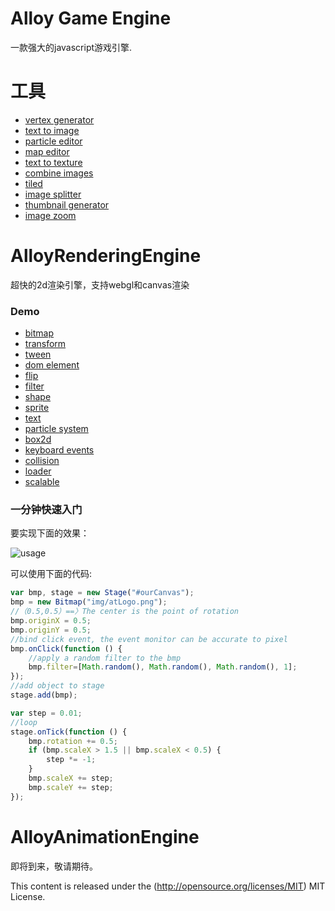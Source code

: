 Alloy Game Engine
=================

一款强大的javascript游戏引擎.

工具
=================
* [vertex generator](https://kmdjs.github.io/arejs-tool-sprite/)
* [text to image](http://kmdjs.github.io/cwb/)
* [particle editor](http://alloyteam.github.io/ParticleEditor/)
* [map editor](http://alloyteam.github.io/MapEditor/)
* [text to texture](http://alloyteam.github.io/AlloyRenderingEngine/example/glTxt.html)
* [combine images](http://kmdjs.github.io/combineimages/)
* [tiled](http://www.mapeditor.org/)
* [image splitter](http://kmdjs.github.io/imagesplitter/)
* [thumbnail generator](http://kmdjs.github.io/thumbnailgenerator/)
* [image zoom](http://kmdjs.github.io/zoom/)


AlloyRenderingEngine
=================
超快的2d渲染引擎，支持webgl和canvas渲染

### Demo
* [bitmap](http://alloyteam.github.io/AlloyRenderingEngine/example/bitmap.html) 
* [transform](http://alloyteam.github.io/AlloyRenderingEngine/example/transform.html) 
* [tween](http://alloyteam.github.io/AlloyGameEngine/example/tween.html) 
* [dom element](http://alloyteam.github.io/AlloyGameEngine/example/domelement.html) 
* [flip](http://alloyteam.github.io/AlloyRenderingEngine/example/flip.html) 
* [filter](http://alloyteam.github.io/AlloyRenderingEngine/example/filter.html) 
* [shape](http://alloyteam.github.io/AlloyRenderingEngine/example/shape.html) 
* [sprite](http://alloyteam.github.io/AlloyRenderingEngine/example/sprite.html) 
* [text](http://alloyteam.github.io/AlloyRenderingEngine/example/txt.html) 
* [particle system](http://alloyteam.github.io/AlloyRenderingEngine/example/particlesystem.html) 
* [box2d](http://alloyteam.github.io/AlloyRenderingEngine/example/box2d.html) 
* [keyboard events](http://alloyteam.github.io/AlloyRenderingEngine/example/keyboardevents.html) 
* [collision](http://alloyteam.github.io/AlloyRenderingEngine/example/collision.html) 
* [loader](http://alloyteam.github.io/AlloyRenderingEngine/example/loader/loader.html) 
* [scalable](http://alloyteam.github.io/AlloyRenderingEngine/example/scalable.html)


### 一分钟快速入门
要实现下面的效果：

![usage](https://raw.githubusercontent.com/AlloyTeam/AlloyGameEngine/master/asset/img/usage2.gif)

可以使用下面的代码:

```javascript
var bmp, stage = new Stage("#ourCanvas");
bmp = new Bitmap("img/atLogo.png");
//（0.5,0.5）==〉The center is the point of rotation
bmp.originX = 0.5;
bmp.originY = 0.5;
//bind click event, the event monitor can be accurate to pixel
bmp.onClick(function () {
    //apply a random filter to the bmp
    bmp.filter=[Math.random(), Math.random(), Math.random(), 1];
});
//add object to stage
stage.add(bmp);

var step = 0.01;
//loop
stage.onTick(function () {
    bmp.rotation += 0.5;
    if (bmp.scaleX > 1.5 || bmp.scaleX < 0.5) {
        step *= -1;
    }
    bmp.scaleX += step;
    bmp.scaleY += step;
});
```

AlloyAnimationEngine
=================
即将到来，敬请期待。

This content is released under the (http://opensource.org/licenses/MIT) MIT License.
